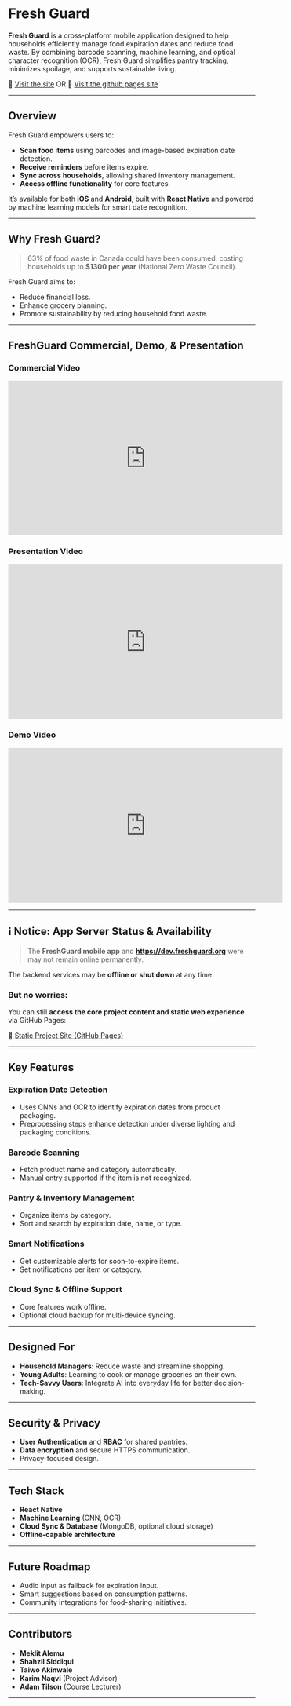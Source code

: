 # Fresh Guard

**Fresh Guard** is a cross-platform mobile application designed to help households efficiently manage food expiration dates and reduce food waste. By combining barcode scanning, machine learning, and optical character recognition (OCR), Fresh Guard simplifies pantry tracking, minimizes spoilage, and supports sustainable living.

🔗 [Visit the site](https://dev.freshguard.org/)
OR
🔗 [Visit the github pages site](https://fresh-guard.github.io/FreshGuard-App/)

---

## Overview

Fresh Guard empowers users to:
- **Scan food items** using barcodes and image-based expiration date detection.
- **Receive reminders** before items expire.
- **Sync across households**, allowing shared inventory management.
- **Access offline functionality** for core features.

It’s available for both **iOS** and **Android**, built with **React Native** and powered by machine learning models for smart date recognition.

---

## Why Fresh Guard?

> 63% of food waste in Canada could have been consumed, costing households up to **$1300 per year** (National Zero Waste Council).

Fresh Guard aims to:
- Reduce financial loss.
- Enhance grocery planning.
- Promote sustainability by reducing household food waste.

---

## FreshGuard Commercial, Demo, & Presentation

### Commercial Video  
<iframe width="560" height="315" src="https://www.youtube.com/embed/InOtPXMTcno" title="FreshGuard Commercial" frameborder="0" allowfullscreen></iframe>

### Presentation Video  
<iframe width="560" height="315" src="https://www.youtube.com/embed/k0UtZ2BnPe8" title="FreshGuard Presentation" frameborder="0" allowfullscreen></iframe>

### Demo Video  
<iframe width="560" height="315" src="https://www.youtube.com/embed/iG3PeiawR-M" title="FreshGuard Demo" frameborder="0" allowfullscreen></iframe>

---

## ℹ️ Notice: App Server Status & Availability

> The **FreshGuard mobile app** and **https://dev.freshguard.org** were may not remain online permanently.

The backend services may be **offline or shut down** at any time.

### But no worries:
You can still **access the core project content and static web experience** via GitHub Pages:

🔗 [Static Project Site (GitHub Pages)](https://fresh-guard.github.io/FreshGuard-App/)

---

## Key Features

### Expiration Date Detection
- Uses CNNs and OCR to identify expiration dates from product packaging.
- Preprocessing steps enhance detection under diverse lighting and packaging conditions.

### Barcode Scanning
- Fetch product name and category automatically.
- Manual entry supported if the item is not recognized.

### Pantry & Inventory Management
- Organize items by category.
- Sort and search by expiration date, name, or type.

### Smart Notifications
- Get customizable alerts for soon-to-expire items.
- Set notifications per item or category.

### Cloud Sync & Offline Support
- Core features work offline.
- Optional cloud backup for multi-device syncing.

---

## Designed For

- **Household Managers**: Reduce waste and streamline shopping.
- **Young Adults**: Learning to cook or manage groceries on their own.
- **Tech-Savvy Users**: Integrate AI into everyday life for better decision-making.

---

## Security & Privacy

- **User Authentication** and **RBAC** for shared pantries.
- **Data encryption** and secure HTTPS communication.
- Privacy-focused design.

---

## Tech Stack

- **React Native**
- **Machine Learning** (CNN, OCR)
- **Cloud Sync & Database** (MongoDB, optional cloud storage)
- **Offline-capable architecture**

---

## Future Roadmap

- Audio input as fallback for expiration input.
- Smart suggestions based on consumption patterns.
- Community integrations for food-sharing initiatives.

---

## Contributors

- **Meklit Alemu**
- **Shahzil Siddiqui**
- **Taiwo Akinwale**
- **Karim Naqvi** (Project Advisor)
- **Adam Tilson** (Course Lecturer)

---

